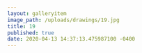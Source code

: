 ```yaml
---
layout: galleryitem
image_path: /uploads/drawings/19.jpg
title: 19 
published: true
date: 2020-04-13 14:37:13.475987100 -0400
---
```



